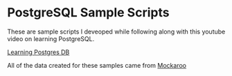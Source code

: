 # PostgreSQL Sample Scripts

These are sample scripts I deveoped while following along with this youtube video on learning PostgreSQL.

[Learning Postgres DB](https://www.youtube.com/watch?v=qw--VYLpxG4)

All of the data created for these samples came from [Mockaroo](http://mockaroo.com)

